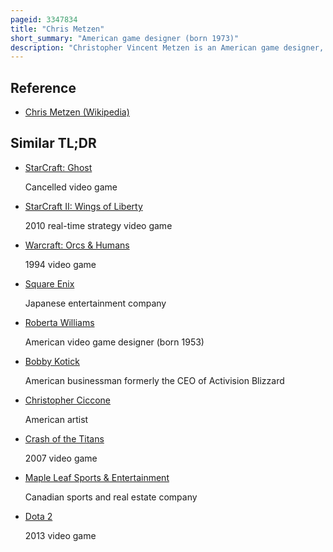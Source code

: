 ```yaml
---
pageid: 3347834
title: "Chris Metzen"
short_summary: "American game designer (born 1973)"
description: "Christopher Vincent Metzen is an American game designer, artist, voice actor, and author known for his work creating the fictional universes and scripts for Blizzard Entertainment's three major award-winning media franchises: Warcraft, Diablo and StarCraft. Metzen was hired by blizzard Entertainment as an Animator and Artist and his first Work for the Company was with the Video Game Justice League Task Force."
---
```


## Reference

- [Chris Metzen (Wikipedia)](https://en.wikipedia.org/?curid=3347834)

## Similar TL;DR

- [StarCraft: Ghost](/tldr/en/starcraft-ghost)

  Cancelled video game

- [StarCraft II: Wings of Liberty](/tldr/en/starcraft-ii-wings-of-liberty)

  2010 real-time strategy video game

- [Warcraft: Orcs & Humans](/tldr/en/warcraft-orcs-humans)

  1994 video game

- [Square Enix](/tldr/en/square-enix)

  Japanese entertainment company

- [Roberta Williams](/tldr/en/roberta-williams)

  American video game designer (born 1953)

- [Bobby Kotick](/tldr/en/bobby-kotick)

  American businessman formerly the CEO of Activision Blizzard

- [Christopher Ciccone](/tldr/en/christopher-ciccone)

  American artist

- [Crash of the Titans](/tldr/en/crash-of-the-titans)

  2007 video game

- [Maple Leaf Sports & Entertainment](/tldr/en/maple-leaf-sports-entertainment)

  Canadian sports and real estate company

- [Dota 2](/tldr/en/dota-2)

  2013 video game
